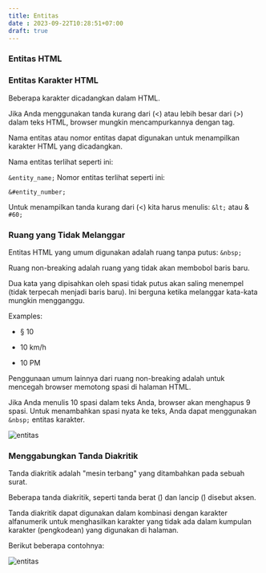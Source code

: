 ```yaml
---
title: Entitas
date : 2023-09-22T10:28:51+07:00
draft: true
---
```


### Entitas HTML
### Entitas Karakter HTML
Beberapa karakter dicadangkan dalam HTML.

Jika Anda menggunakan tanda kurang dari (<) atau lebih besar dari (>) dalam teks HTML, browser mungkin mencampurkannya dengan tag.

Nama entitas atau nomor entitas dapat digunakan untuk menampilkan karakter HTML yang dicadangkan.

Nama entitas terlihat seperti ini:

`&entity_name;`
Nomor entitas terlihat seperti ini:

`&#entity_number;`

Untuk menampilkan tanda kurang dari (<) kita harus menulis: `&lt;` atau & `#60;`

### Ruang yang Tidak Melanggar

Entitas HTML yang umum digunakan adalah ruang tanpa putus: `&nbsp;`

Ruang non-breaking adalah ruang yang tidak akan membobol baris baru.

Dua kata yang dipisahkan oleh spasi tidak putus akan saling menempel (tidak terpecah menjadi baris baru). Ini berguna ketika melanggar kata-kata mungkin mengganggu.

Examples:

- § 10

- 10 km/h

- 10 PM

Penggunaan umum lainnya dari ruang non-breaking adalah untuk mencegah browser memotong spasi di halaman HTML.

Jika Anda menulis 10 spasi dalam teks Anda, browser akan menghapus 9 spasi. Untuk menambahkan spasi nyata ke teks, Anda dapat menggunakan `&nbsp;` entitas karakter.

![entitas](https://github.com/uin-unit/docs-html/blob/main/images/entitas1.png)

### Menggabungkan Tanda Diakritik
Tanda diakritik adalah "mesin terbang" yang ditambahkan pada sebuah surat.

Beberapa tanda diakritik, seperti tanda berat (̀) dan lancip (́) disebut aksen.

Tanda diakritik dapat digunakan dalam kombinasi dengan karakter alfanumerik untuk menghasilkan karakter yang tidak ada dalam kumpulan karakter (pengkodean) yang digunakan di halaman.

Berikut beberapa contohnya:


![entitas](https://github.com/uin-unit/docs-html/blob/main/images/entitas2.png)


